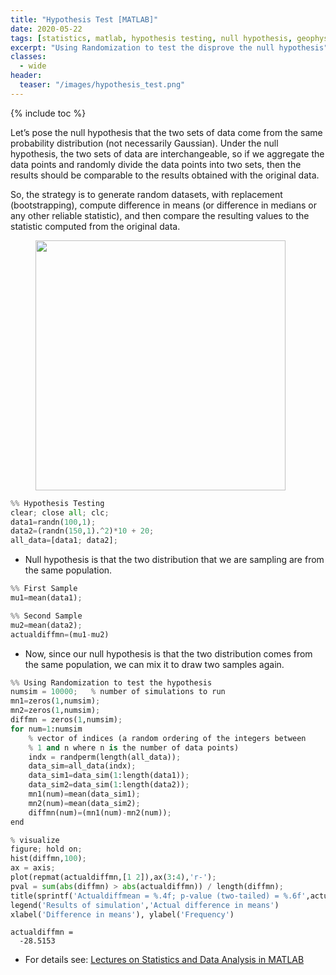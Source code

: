 ```yaml
---
title: "Hypothesis Test [MATLAB]"
date: 2020-05-22
tags: [statistics, matlab, hypothesis testing, null hypothesis, geophysics]
excerpt: "Using Randomization to test the disprove the null hypothesis"
classes:
  - wide
header:
  teaser: "/images/hypothesis_test.png"
---
```

{% include toc %}

Let’s pose the null hypothesis that the two sets of data come from the same probability distribution (not necessarily Gaussian). Under the null hypothesis, the two sets of data are interchangeable, so if we aggregate the data points and randomly divide the data points into two sets, then the results should be comparable to the results obtained with the original data. 

So, the strategy is to generate random datasets, with replacement (bootstrapping), compute difference in means (or difference in medians or any other reliable statistic), and then compare the resulting values to the statistic computed from the original data.


<figure class="half">
    <img width="400" src="{{ site.url }}{{ site.baseurl }}/images/hypothesis_test.png">
</figure>

```python
%% Hypothesis Testing
clear; close all; clc;
data1=randn(100,1);
data2=(randn(150,1).^2)*10 + 20;
all_data=[data1; data2];
```
- Null hypothesis is that the two distribution that we are sampling are from the same population.


```python
%% First Sample
mu1=mean(data1);

%% Second Sample
mu2=mean(data2);
actualdiffmn=(mu1-mu2)
```

- Now, since our null hypothesis is that the two distribution comes from the same population, we can mix it to draw two samples again.

```python
%% Using Randomization to test the hypothesis
numsim = 10000;   % number of simulations to run
mn1=zeros(1,numsim);
mn2=zeros(1,numsim);
diffmn = zeros(1,numsim);
for num=1:numsim
    % vector of indices (a random ordering of the integers between
    % 1 and n where n is the number of data points)
    indx = randperm(length(all_data));
    data_sim=all_data(indx);
    data_sim1=data_sim(1:length(data1));
    data_sim2=data_sim(1:length(data2));
    mn1(num)=mean(data_sim1);
    mn2(num)=mean(data_sim2);
    diffmn(num)=(mn1(num)-mn2(num));
end

% visualize
figure; hold on;
hist(diffmn,100);
ax = axis;
plot(repmat(actualdiffmn,[1 2]),ax(3:4),'r-');
pval = sum(abs(diffmn) > abs(actualdiffmn)) / length(diffmn);
title(sprintf('Actualdiffmean = %.4f; p-value (two-tailed) = %.6f',actualdiffmn,pval));
legend('Results of simulation','Actual difference in means')
xlabel('Difference in means'), ylabel('Frequency')
```

```
actualdiffmn =
  -28.5153
```


- For details see: [Lectures on Statistics and Data Analysis in MATLAB](https://www.cmrr.umn.edu/~kendrick/statsmatlab/)
